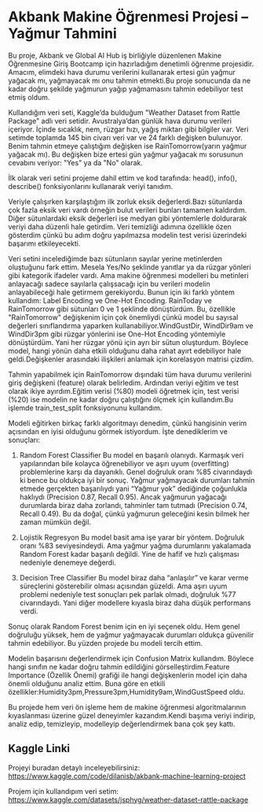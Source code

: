 # Akbank Makine Öğrenmesi Projesi – Yağmur Tahmini
Bu proje, Akbank ve Global AI Hub iş birliğiyle düzenlenen Makine Öğrenmesine Giriş Bootcamp için hazırladığım denetimli öğrenme projesidir. Amacım, elimdeki hava durumu verilerini kullanarak ertesi gün yağmur yağacak mı, yağmayacak mı onu tahmin etmekti.Bu proje sonucunda da ne kadar doğru şekilde yağmurun yağıp yağmamasını tahmin edebiliyor test etmiş oldum.

Kullandığım veri seti, Kaggle’da bulduğum "Weather Dataset from Rattle Package" adlı veri setidir. Avustralya’dan günlük hava durumu verileri içeriyor. İçinde sıcaklık, nem, rüzgar hızı, yağış miktarı gibi bilgiler var. Veri setimde toplamda 145 bin civarı veri var ve 24 farklı değişken bulunuyor. Benim tahmin etmeye çalıştığım değişken ise RainTomorrow(yarın yağmur yağacak mı). Bu değişken bize ertesi gün yağmur yağacak mı sorusunun cevabını veriyor: "Yes" ya da "No" olarak.

İlk olarak veri setini projeme dahil ettim ve kod tarafında: head(), info(), describe() fonksiyonlarını kullanarak veriyi tanıdım.

Veriyle çalışırken karşılaştığım ilk zorluk eksik değerlerdi.Bazı sütunlarda çok fazla eksik veri vardı örneğin bulut verileri bunları tamamen kaldırdım. Diğer sütunlardaki eksik değerleri ise medyan gibi yöntemlerle doldurarak veriyi daha düzenli hale getirdim. Veri temizliği adımına özellikle özen gösterdim çünkü bu adım doğru yapılmazsa modelin test verisi üzerindeki başarımı etkileyecekti.

Veri setini incelediğimde bazı sütunların sayılar yerine metinlerden oluştuğunu fark ettim. Mesela Yes/No şeklinde yanıtlar ya da rüzgar yönleri gibi kategorik ifadeler vardı. Ama makine öğrenmesi modelleri bu metinleri anlayacağı sadece sayılarla çalışsacağı için bu verileri modelin anlayabileceği hale getirmem gerekiyordu. Bunun için iki farklı yöntem kullandım: Label Encoding ve One-Hot Encoding. RainToday ve RainTomorrow gibi sütunları 0 ve 1 şeklinde dönüştürdüm. Bu, özellikle "RainTomorrow" değişkenim için çok önemliydi çünkü model bu sayısal değerleri sınıflandırma yaparken kullanabiliyor.WindGustDir, WindDir9am ve WindDir3pm gibi rüzgar yönlerini ise One-Hot Encoding yöntemiyle dönüştürdüm. Yani her rüzgar yönü için ayrı bir sütun oluşturdum. Böylece model, hangi yönün daha etkili olduğunu daha rahat ayırt edebiliyor hale geldi.Değişkenler arasındaki ilişkileri anlamak için korelasyon matrisi çizdim.

Tahmin yapabilmek için RainTomorrow dışındaki tüm hava durumu verilerini giriş değişkeni (feature) olarak belirledim. Ardından veriyi eğitim ve test olarak ikiye ayırdım.Eğitim verisi (%80) modeli öğretmek için, test verisi (%20) ise modelin ne kadar doğru çalıştığını ölçmek için kullandım.Bu işlemde train_test_split fonksiyonunu kullandım.

Modeli eğitirken birkaç farklı algoritmayı denedim, çünkü hangisinin verim açısından en iyisi olduğunu görmek istiyordum. İşte denediklerim ve sonuçları:
1. Random Forest Classifier
Bu model en başarılı olanıydı. Karmaşık veri yapılarından bile kolayca öğrenebiliyor ve aşırı uyum (overfitting) problemlerine karşı da dayanıklı. Genel doğruluk oranı %85 civarındaydı ki bence bu oldukça iyi bir sonuç. Yağmur yağmayacak durumları tahmin etmede gerçekten başarılıydı yani “Yağmur yok” dediğinde çoğunlukla haklıydı (Precision 0.87, Recall 0.95). Ancak yağmurun yağacağı durumlarda biraz daha zorlandı, tahminler tam tutmadı (Precision 0.74, Recall 0.49). Bu da doğal, çünkü yağmurun geleceğini kesin bilmek her zaman mümkün değil.

2. Lojistik Regresyon
Bu model basit ama işe yarar bir yöntem. Doğruluk oranı %83 seviyesindeydi. Ama yağmur yağma durumlarını yakalamada Random Forest kadar başarılı değildi. Yine de hafif ve hızlı çalışması nedeniyle denemeye değerdi.

3. Decision Tree Classifier
Bu model biraz daha “anlaşılır” ve karar verme süreçlerini gösterebilir olması açısından güzeldi. Ama aşırı uyum problemi nedeniyle test sonuçları pek parlak olmadı, doğruluk %77 civarındaydı. Yani diğer modellere kıyasla biraz daha düşük performans verdi.

Sonuç olarak Random Forest benim için en iyi seçenek oldu. Hem genel doğruluğu yüksek, hem de yağmur yağmayacak durumları oldukça güvenilir tahmin edebiliyor. Bu yüzden projede bu modeli tercih ettim.

Modelin başarısını değerlendirmek için Confusion Matrix kullandım. Böylece hangi sınıfın ne kadar doğru tahmin edildiğini görselleştirdim.Feature Importance (Özellik Önemi) grafiği ile hangi değişkenlerin model için daha önemli olduğunu analiz ettim. Buna göre en etkili özellikler:Humidity3pm,Pressure3pm,Humidity9am,WindGustSpeed oldu.

Bu projede hem veri ön işleme hem de makine öğrenmesi algoritmalarının kıyaslanması üzerine güzel deneyimler kazandım.Kendi başıma veriyi indirip, analiz edip, temizleyip, modelleyip değerlendirmek bana çok şey kattı.

## Kaggle Linki
Projeyi buradan detaylı inceleyebilirsiniz:  https://www.kaggle.com/code/dilanisb/akbank-machine-learning-project

Projem için kullandıpım veri setim:
https://www.kaggle.com/datasets/jsphyg/weather-dataset-rattle-package
